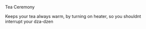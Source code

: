 Tea Ceremony

Keeps your tea always warm, by turning on heater, so you shouldnt interrupt your dza-dzen